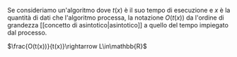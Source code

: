 Se consideriamo un'algoritmo dove $t(x)$ è il suo tempo di esecuzione e $x$ è la quantità di dati che l'algoritmo processa, la notazione $O(t(x))$ da l'ordine di grandezza [[concetto di asintotico|asintotico]] a quello del tempo impiegato dal processo.

$\frac{O(t(x))}{t(x)}\rightarrow L\in\mathbb{R}$
